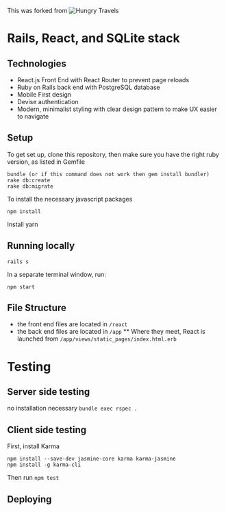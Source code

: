 This was forked from ![Hungry Travels](https://github.com/laurado/hungry-travels)

# Rails, React, and SQLite stack


## Technologies
* React.js Front End with React Router to prevent page reloads
* Ruby on Rails back end with PostgreSQL database
* Mobile First design
* Devise authentication
* Modern, minimalist styling with clear design pattern to make UX easier to navigate

## Setup
To get set up, clone this repository, then make sure you have the right ruby version, as listed in Gemfile
```
bundle (or if this command does not work then gem install bundler)
rake db:create
rake db:migrate
```

To install the necessary javascript packages
```
npm install
```

Install yarn

## Running locally
```
rails s
```

In a separate terminal window, run:
```
npm start
```

## File Structure
* the front end files are located in ```/react```
* the back end files are located in ```/app```
** Where they meet, React is launched from ```/app/views/static_pages/index.html.erb```

# Testing
## Server side testing
no installation necessary
```bundle exec rspec .```

## Client side testing
First, install Karma
```
npm install --save-dev jasmine-core karma karma-jasmine
npm install -g karma-cli
```
Then run
```npm test```

## Deploying

